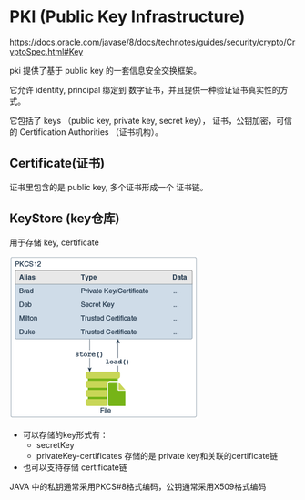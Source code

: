 # PKI (Public Key Infrastructure)

https://docs.oracle.com/javase/8/docs/technotes/guides/security/crypto/CryptoSpec.html#Key

pki 提供了基于 public key 的一套信息安全交换框架。

它允许 identity, principal 绑定到 数字证书，并且提供一种验证证书真实性的方式。

它包括了 keys （public key, private key, secret key）， 证书，公钥加密，可信的 Certification Authorities （证书机构）。



## Certificate(证书)

证书里包含的是 public key, 多个证书形成一个 证书链。


## KeyStore (key仓库)
用于存储 key, certificate

![KeyStore](images/keystore.png)

- 可以存储的key形式有：
    - secretKey 
    - privateKey-certificates 存储的是 private key和关联的certificate链
- 也可以支持存储 certificate链


JAVA 中的私钥通常采用PKCS#8格式编码，公钥通常采用X509格式编码
